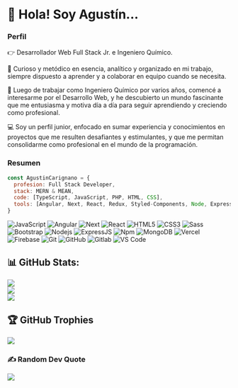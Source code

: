 # 👋 Hola! Soy Agustín...

### Perfil

👉 Desarrollador Web Full Stack Jr. e Ingeniero Químico.

🧠 Curioso y metódico en esencia, analítico y organizado en mi trabajo, siempre dispuesto a aprender y a colaborar en equipo cuando se necesita.

🚀 Luego de trabajar como Ingeniero Químico por varios años, comencé a interesarme por el Desarrollo Web, y he descubierto un mundo fascinante que me entusiasma y motiva día a día para seguir aprendiendo y creciendo como profesional.

💻 Soy un perfil junior, enfocado en sumar experiencia y conocimientos en proyectos que me resulten desafiantes y estimulantes, y que me permitan consolidarme como profesional en el mundo de la programación.

### Resumen

```javascript
const AgustinCarignano = {
  profesion: Full Stack Developer,
  stack: MERN & MEAN,
  code: [TypeScript, JavaScript, PHP, HTML, CSS],
  tools: [Angular, Next, React, Redux, Styled-Components, Node, Express, MongoDB, MySQL, Laravel, Git],
}
```


![JavaScript](https://img.shields.io/badge/-JavaScript-%23F7DF1C?style=flat-square&logo=javascript&logoColor=000000&labelColor=%23F7DF1C&color=%23F7DF1C)
![Angular](https://img.shields.io/badge/-Angular-FFFFFF?style=flat-square&logo=angular&logoColor=ffffff&labelColor=dd1b16&color=dd1b16)
![Next](https://img.shields.io/badge/-Next.js-000?style=flat-square&logo=next.js&logoColor=ffffff&labelColor=000&color=000)
![React](https://img.shields.io/badge/-React-%23282C34?style=flat-square&logo=react)
![HTML5](https://img.shields.io/badge/-HTML5-%23E44D27?style=flat-square&logo=html5&logoColor=ffffff)
![CSS3](https://img.shields.io/badge/-CSS3-%231572B6?style=flat-square&logo=css3)
![Sass](https://img.shields.io/badge/-Sass-%23CC6699?style=flat-square&logo=sass&logoColor=ffffff)
![Bootstrap](https://img.shields.io/badge/-Bootstrap-563D7C?style=flat-square&logo=Bootstrap)
![Nodejs](https://img.shields.io/badge/-Nodejs-339933?style=flat-square&logo=Node.js&logoColor=ffffff)
![ExpressJS](https://img.shields.io/badge/-ExpressJS-000000?style=flat-square&logo=express&logoColor=ffffff)
![Npm](https://img.shields.io/badge/-npm-CB3837?style=flat-square&logo=npm)
![MongoDB](https://img.shields.io/badge/-MongoDB-4ea94b?style=flat-square&logo=mongoDB&logoColor=ffffff)
![Vercel](https://img.shields.io/badge/-Vercel-000?style=flat-square&logo=vercel&logoColor=fff&labelColor=000&color=000)
![Firebase](https://img.shields.io/badge/-Firebase-FFCA28?style=flat-square&logo=firebase&logoColor=ffffff)
![Git](https://img.shields.io/badge/-Git-%23F05032?style=flat-square&logo=git&logoColor=%23ffffff)
![GitHub](https://img.shields.io/badge/-GitHub-181717?style=flat-square&logo=github)
![Gitlab](https://img.shields.io/badge/-Gitlab-000?style=flat-square&logo=gitlab&logoColor=fff&labelColor=e2432a&color=e2432a)
![VS Code](http://img.shields.io/badge/-VS%20Code-007ACC?style=flat-square&logo=visual-studio-code&logoColor=ffffff)


## 📊 GitHub Stats:
![](https://github-readme-stats.vercel.app/api?username=AgustinCarignano&theme=react&hide_border=true&include_all_commits=true&count_private=true)<br/>
![](https://github-readme-streak-stats.herokuapp.com/?user=AgustinCarignano&theme=react&hide_border=true)<br/>
![](https://github-readme-stats.vercel.app/api/top-langs/?username=AgustinCarignano&theme=react&hide_border=true&exclude_repo=mirandaHotel-php-docker,mirandaHotel-php&hide=css,handlebars,blade&count_private=true&layout=compact)

## 🏆 GitHub Trophies
![](https://github-profile-trophy.vercel.app/?username=AgustinCarignano&theme=radical&no-frame=false&no-bg=false&margin-w=4)

### ✍️ Random Dev Quote
![](https://quotes-github-readme.vercel.app/api?type=horizontal&theme=dark)

